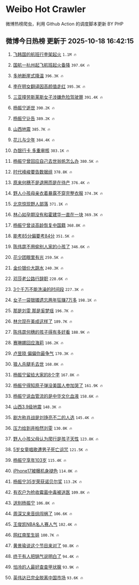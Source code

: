 # Weibo Hot Crawler 



微博热榜爬虫，利用 Github Action 的调度脚本更新 BY PHP 


## 微博今日热榜 更新于 2025-10-18 16:42:15 
1. [飞韩国的航班行李架起火](https://s.weibo.com/weibo?q=%23%E9%A3%9E%E9%9F%A9%E5%9B%BD%E7%9A%84%E8%88%AA%E7%8F%AD%E8%A1%8C%E6%9D%8E%E6%9E%B6%E8%B5%B7%E7%81%AB%23&t=31&band_rank=1&Refer=top) `1.1M 🔥` 

1. [国航一杭州起飞航班起火备降](https://s.weibo.com/weibo?q=%23%E5%9B%BD%E8%88%AA%E4%B8%80%E6%9D%AD%E5%B7%9E%E8%B5%B7%E9%A3%9E%E8%88%AA%E7%8F%AD%E8%B5%B7%E7%81%AB%E5%A4%87%E9%99%8D%23&t=31&band_rank=2&Refer=top) `397.6K 🔥` 

1. [多地断崖式降温](https://s.weibo.com/weibo?q=%23%E5%A4%9A%E5%9C%B0%E6%96%AD%E5%B4%96%E5%BC%8F%E9%99%8D%E6%B8%A9%23&t=31&band_rank=3&Refer=top) `396.3K 🔥` 

1. [李在明女翻译因高颜值走红](https://s.weibo.com/weibo?q=%23%E6%9D%8E%E5%9C%A8%E6%98%8E%E5%A5%B3%E7%BF%BB%E8%AF%91%E5%9B%A0%E9%AB%98%E9%A2%9C%E5%80%BC%E8%B5%B0%E7%BA%A2%23&t=31&band_rank=4&Refer=top) `395.3K 🔥` 

1. [三亚撞劳斯莱斯女子涉嫌危险驾驶罪](https://s.weibo.com/weibo?q=%23%E4%B8%89%E4%BA%9A%E6%92%9E%E5%8A%B3%E6%96%AF%E8%8E%B1%E6%96%AF%E5%A5%B3%E5%AD%90%E6%B6%89%E5%AB%8C%E5%8D%B1%E9%99%A9%E9%A9%BE%E9%A9%B6%E7%BD%AA%23&t=31&band_rank=5&Refer=top) `391.4K 🔥` 

1. [杨振宁逝世](https://s.weibo.com/weibo?q=%23%E6%9D%A8%E6%8C%AF%E5%AE%81%E9%80%9D%E4%B8%96%23&t=31&band_rank=6&Refer=top) `390.2K 🔥` 

1. [杨振宁讣告](https://s.weibo.com/weibo?q=%23%E6%9D%A8%E6%8C%AF%E5%AE%81%E8%AE%A3%E5%91%8A%23&t=31&band_rank=7&Refer=top) `389.2K 🔥` 

1. [山西地震](https://s.weibo.com/weibo?q=%E5%B1%B1%E8%A5%BF%E5%9C%B0%E9%9C%87&t=31&band_rank=8&Refer=top) `385.7K 🔥` 

1. [花儿与少年](https://s.weibo.com/weibo?q=%E8%8A%B1%E5%84%BF%E4%B8%8E%E5%B0%91%E5%B9%B4&t=31&band_rank=9&Refer=top) `384.4K 🔥` 

1. [办银行卡 多重审核](https://s.weibo.com/weibo?q=%E5%8A%9E%E9%93%B6%E8%A1%8C%E5%8D%A1%20%E5%A4%9A%E9%87%8D%E5%AE%A1%E6%A0%B8&t=31&band_rank=10&Refer=top) `383.1K 🔥` 

1. [杨振宁曾回应自己去世翁帆怎么办](https://s.weibo.com/weibo?q=%23%E6%9D%A8%E6%8C%AF%E5%AE%81%E6%9B%BE%E5%9B%9E%E5%BA%94%E8%87%AA%E5%B7%B1%E5%8E%BB%E4%B8%96%E7%BF%81%E5%B8%86%E6%80%8E%E4%B9%88%E5%8A%9E%23&t=31&band_rank=11&Refer=top) `380.5K 🔥` 

1. [时代峰峻要告数据组](https://s.weibo.com/weibo?q=%23%E6%97%B6%E4%BB%A3%E5%B3%B0%E5%B3%BB%E8%A6%81%E5%91%8A%E6%95%B0%E6%8D%AE%E7%BB%84%23&t=31&band_rank=12&Refer=top) `378.8K 🔥` 

1. [原来何穗不是退圈而是在待产](https://s.weibo.com/weibo?q=%23%E5%8E%9F%E6%9D%A5%E4%BD%95%E7%A9%97%E4%B8%8D%E6%98%AF%E9%80%80%E5%9C%88%E8%80%8C%E6%98%AF%E5%9C%A8%E5%BE%85%E4%BA%A7%23&t=31&band_rank=13&Refer=top) `376.4K 🔥` 

1. [野人小孩母亲衣着暴露不穿完整衣服](https://s.weibo.com/weibo?q=%23%E9%87%8E%E4%BA%BA%E5%B0%8F%E5%AD%A9%E6%AF%8D%E4%BA%B2%E8%A1%A3%E7%9D%80%E6%9A%B4%E9%9C%B2%E4%B8%8D%E7%A9%BF%E5%AE%8C%E6%95%B4%E8%A1%A3%E6%9C%8D%23&t=31&band_rank=14&Refer=top) `374.3K 🔥` 

1. [北京惊现野人部落](https://s.weibo.com/weibo?q=%23%E5%8C%97%E4%BA%AC%E6%83%8A%E7%8E%B0%E9%87%8E%E4%BA%BA%E9%83%A8%E8%90%BD%23&t=31&band_rank=15&Refer=top) `371.1K 🔥` 

1. [林心如孕期没有和霍建华一直在一块](https://s.weibo.com/weibo?q=%E6%9E%97%E5%BF%83%E5%A6%82%E5%AD%95%E6%9C%9F%E6%B2%A1%E6%9C%89%E5%92%8C%E9%9C%8D%E5%BB%BA%E5%8D%8E%E4%B8%80%E7%9B%B4%E5%9C%A8%E4%B8%80%E5%9D%97&t=31&band_rank=16&Refer=top) `369.3K 🔥` 

1. [杨振宁曾谈高龄恢复中国籍](https://s.weibo.com/weibo?q=%23%E6%9D%A8%E6%8C%AF%E5%AE%81%E6%9B%BE%E8%B0%88%E9%AB%98%E9%BE%84%E6%81%A2%E5%A4%8D%E4%B8%AD%E5%9B%BD%E7%B1%8D%23&t=31&band_rank=17&Refer=top) `368.8K 🔥` 

1. [能考85分偏要考84分](https://s.weibo.com/weibo?q=%E8%83%BD%E8%80%8385%E5%88%86%E5%81%8F%E8%A6%81%E8%80%8384%E5%88%86&t=31&band_rank=18&Refer=top) `351.5K 🔥` 

1. [陈伟霆不用偷别人家的小孩了](https://s.weibo.com/weibo?q=%E9%99%88%E4%BC%9F%E9%9C%86%E4%B8%8D%E7%94%A8%E5%81%B7%E5%88%AB%E4%BA%BA%E5%AE%B6%E7%9A%84%E5%B0%8F%E5%AD%A9%E4%BA%86&t=31&band_rank=19&Refer=top) `346.6K 🔥` 

1. [花少团眼里有光](https://s.weibo.com/weibo?q=%23%E8%8A%B1%E5%B0%91%E5%9B%A2%E7%9C%BC%E9%87%8C%E6%9C%89%E5%85%89%23&t=31&band_rank=20&Refer=top) `259.5K 🔥` 

1. [金价银价大跳水](https://s.weibo.com/weibo?q=%23%E9%87%91%E4%BB%B7%E9%93%B6%E4%BB%B7%E5%A4%A7%E8%B7%B3%E6%B0%B4%23&t=31&band_rank=21&Refer=top) `240.3K 🔥` 

1. [邓莎老公路行辞职](https://s.weibo.com/weibo?q=%23%E9%82%93%E8%8E%8E%E8%80%81%E5%85%AC%E8%B7%AF%E8%A1%8C%E8%BE%9E%E8%81%8C%23&t=31&band_rank=22&Refer=top) `228.6K 🔥` 

1. [3个千万不能洗澡的时间段](https://s.weibo.com/weibo?q=3%E4%B8%AA%E5%8D%83%E4%B8%87%E4%B8%8D%E8%83%BD%E6%B4%97%E6%BE%A1%E7%9A%84%E6%97%B6%E9%97%B4%E6%AE%B5&t=31&band_rank=23&Refer=top) `227.3K 🔥` 

1. [女子一袋银镯遗忘两年狂赚7万多](https://s.weibo.com/weibo?q=%23%E5%A5%B3%E5%AD%90%E4%B8%80%E8%A2%8B%E9%93%B6%E9%95%AF%E9%81%97%E5%BF%98%E4%B8%A4%E5%B9%B4%E7%8B%82%E8%B5%9A7%E4%B8%87%E5%A4%9A%23&t=31&band_rank=24&Refer=top) `198.1K 🔥` 

1. [那是刘雯 那是奚梦瑶](https://s.weibo.com/weibo?q=%E9%82%A3%E6%98%AF%E5%88%98%E9%9B%AF%20%E9%82%A3%E6%98%AF%E5%A5%9A%E6%A2%A6%E7%91%B6&t=31&band_rank=25&Refer=top) `196.7K 🔥` 

1. [林允现在美成这样了](https://s.weibo.com/weibo?q=%E6%9E%97%E5%85%81%E7%8E%B0%E5%9C%A8%E7%BE%8E%E6%88%90%E8%BF%99%E6%A0%B7%E4%BA%86&t=31&band_rank=26&Refer=top) `189.7K 🔥` 

1. [陈伟霆何穗的孩子得有多好看](https://s.weibo.com/weibo?q=%23%E9%99%88%E4%BC%9F%E9%9C%86%E4%BD%95%E7%A9%97%E7%9A%84%E5%AD%A9%E5%AD%90%E5%BE%97%E6%9C%89%E5%A4%9A%E5%A5%BD%E7%9C%8B%23&t=31&band_rank=27&Refer=top) `188.9K 🔥` 

1. [赛琳娜回应海莉](https://s.weibo.com/weibo?q=%23%E8%B5%9B%E7%90%B3%E5%A8%9C%E5%9B%9E%E5%BA%94%E6%B5%B7%E8%8E%89%23&t=31&band_rank=28&Refer=top) `186.2K 🔥` 

1. [卢昱晓 偏偏你最争气](https://s.weibo.com/weibo?q=%E5%8D%A2%E6%98%B1%E6%99%93%20%E5%81%8F%E5%81%8F%E4%BD%A0%E6%9C%80%E4%BA%89%E6%B0%94&t=31&band_rank=29&Refer=top) `170.3K 🔥` 

1. [狼人杀腿毛去世](https://s.weibo.com/weibo?q=%23%E7%8B%BC%E4%BA%BA%E6%9D%80%E8%85%BF%E6%AF%9B%E5%8E%BB%E4%B8%96%23&t=31&band_rank=30&Refer=top) `168.0K 🔥` 

1. [杨振宁留给大家的8个字](https://s.weibo.com/weibo?q=%23%E6%9D%A8%E6%8C%AF%E5%AE%81%E7%95%99%E7%BB%99%E5%A4%A7%E5%AE%B6%E7%9A%848%E4%B8%AA%E5%AD%97%23&t=31&band_rank=31&Refer=top) `167.8K 🔥` 

1. [杨振宁得知原子弹没美国人参加哭了](https://s.weibo.com/weibo?q=%23%E6%9D%A8%E6%8C%AF%E5%AE%81%E5%BE%97%E7%9F%A5%E5%8E%9F%E5%AD%90%E5%BC%B9%E6%B2%A1%E7%BE%8E%E5%9B%BD%E4%BA%BA%E5%8F%82%E5%8A%A0%E5%93%AD%E4%BA%86%23&t=31&band_rank=32&Refer=top) `161.9K 🔥` 

1. [杨振宁说血管流的是中华文化血液](https://s.weibo.com/weibo?q=%23%E6%9D%A8%E6%8C%AF%E5%AE%81%E8%AF%B4%E8%A1%80%E7%AE%A1%E6%B5%81%E7%9A%84%E6%98%AF%E4%B8%AD%E5%8D%8E%E6%96%87%E5%8C%96%E8%A1%80%E6%B6%B2%23&t=31&band_rank=33&Refer=top) `158.6K 🔥` 

1. [山西3.9级地震](https://s.weibo.com/weibo?q=%23%E5%B1%B1%E8%A5%BF3.9%E7%BA%A7%E5%9C%B0%E9%9C%87%23&t=31&band_rank=34&Refer=top) `148.3K 🔥` 

1. [剧方称肖战是刘铮亮不二的人选](https://s.weibo.com/weibo?q=%23%E5%89%A7%E6%96%B9%E7%A7%B0%E8%82%96%E6%88%98%E6%98%AF%E5%88%98%E9%93%AE%E4%BA%AE%E4%B8%8D%E4%BA%8C%E7%9A%84%E4%BA%BA%E9%80%89%23&t=31&band_rank=35&Refer=top) `145.4K 🔥` 

1. [压力给到井柏然刘雯](https://s.weibo.com/weibo?q=%23%E5%8E%8B%E5%8A%9B%E7%BB%99%E5%88%B0%E4%BA%95%E6%9F%8F%E7%84%B6%E5%88%98%E9%9B%AF%23&t=31&band_rank=36&Refer=top) `130.0K 🔥` 

1. [野人小孩父母认为爬行是孩子天性](https://s.weibo.com/weibo?q=%23%E9%87%8E%E4%BA%BA%E5%B0%8F%E5%AD%A9%E7%88%B6%E6%AF%8D%E8%AE%A4%E4%B8%BA%E7%88%AC%E8%A1%8C%E6%98%AF%E5%AD%A9%E5%AD%90%E5%A4%A9%E6%80%A7%23&t=31&band_rank=37&Refer=top) `123.8K 🔥` 

1. [5岁女童唱歌遭男子死亡诅咒](https://s.weibo.com/weibo?q=%235%E5%B2%81%E5%A5%B3%E7%AB%A5%E5%94%B1%E6%AD%8C%E9%81%AD%E7%94%B7%E5%AD%90%E6%AD%BB%E4%BA%A1%E8%AF%85%E5%92%92%23&t=31&band_rank=38&Refer=top) `121.5K 🔥` 

1. [杨振宁享年103岁](https://s.weibo.com/weibo?q=%23%E6%9D%A8%E6%8C%AF%E5%AE%81%E4%BA%AB%E5%B9%B4103%E5%B2%81%23&t=31&band_rank=39&Refer=top) `115.4K 🔥` 

1. [iPhone17被曝机身褪色](https://s.weibo.com/weibo?q=%23iPhone17%E8%A2%AB%E6%9B%9D%E6%9C%BA%E8%BA%AB%E8%A4%AA%E8%89%B2%23&t=31&band_rank=40&Refer=top) `114.0K 🔥` 

1. [杨振宁35岁荣获诺贝尔奖](https://s.weibo.com/weibo?q=%23%E6%9D%A8%E6%8C%AF%E5%AE%8135%E5%B2%81%E8%8D%A3%E8%8E%B7%E8%AF%BA%E8%B4%9D%E5%B0%94%E5%A5%96%23&t=31&band_rank=41&Refer=top) `113.2K 🔥` 

1. [有农户为抢收霉菌中毒被送医](https://s.weibo.com/weibo?q=%23%E6%9C%89%E5%86%9C%E6%88%B7%E4%B8%BA%E6%8A%A2%E6%94%B6%E9%9C%89%E8%8F%8C%E4%B8%AD%E6%AF%92%E8%A2%AB%E9%80%81%E5%8C%BB%23&t=31&band_rank=42&Refer=top) `109.8K 🔥` 

1. [送别杨振宁](https://s.weibo.com/weibo?q=%23%E9%80%81%E5%88%AB%E6%9D%A8%E6%8C%AF%E5%AE%81%23&t=31&band_rank=43&Refer=top) `106.8K 🔥` 

1. [周深又来音综闯祸了](https://s.weibo.com/weibo?q=%E5%91%A8%E6%B7%B1%E5%8F%88%E6%9D%A5%E9%9F%B3%E7%BB%BC%E9%97%AF%E7%A5%B8%E4%BA%86&t=31&band_rank=44&Refer=top) `106.6K 🔥` 

1. [王俊凯NBA名人赛人气](https://s.weibo.com/weibo?q=%23%E7%8E%8B%E4%BF%8A%E5%87%AFNBA%E5%90%8D%E4%BA%BA%E8%B5%9B%E4%BA%BA%E6%B0%94%23&t=31&band_rank=45&Refer=top) `102.4K 🔥` 

1. [网红南笙生娃](https://s.weibo.com/weibo?q=%E7%BD%91%E7%BA%A2%E5%8D%97%E7%AC%99%E7%94%9F%E5%A8%83&t=31&band_rank=46&Refer=top) `100.7K 🔥` 

1. [黄景瑜说这个节目来对了](https://s.weibo.com/weibo?q=%E9%BB%84%E6%99%AF%E7%91%9C%E8%AF%B4%E8%BF%99%E4%B8%AA%E8%8A%82%E7%9B%AE%E6%9D%A5%E5%AF%B9%E4%BA%86&t=31&band_rank=47&Refer=top) `98.8K 🔥` 

1. [终于有人把锅气说明白了](https://s.weibo.com/weibo?q=%E7%BB%88%E4%BA%8E%E6%9C%89%E4%BA%BA%E6%8A%8A%E9%94%85%E6%B0%94%E8%AF%B4%E6%98%8E%E7%99%BD%E4%BA%86&t=31&band_rank=48&Refer=top) `94.4K 🔥` 

1. [怕冷的人最好查查甲状腺](https://s.weibo.com/weibo?q=%23%E6%80%95%E5%86%B7%E7%9A%84%E4%BA%BA%E6%9C%80%E5%A5%BD%E6%9F%A5%E6%9F%A5%E7%94%B2%E7%8A%B6%E8%85%BA%23&t=31&band_rank=49&Refer=top) `93.9K 🔥` 

1. [英伟达已完全脱离中国市场](https://s.weibo.com/weibo?q=%E8%8B%B1%E4%BC%9F%E8%BE%BE%E5%B7%B2%E5%AE%8C%E5%85%A8%E8%84%B1%E7%A6%BB%E4%B8%AD%E5%9B%BD%E5%B8%82%E5%9C%BA&t=31&band_rank=50&Refer=top) `93.6K 🔥` 

